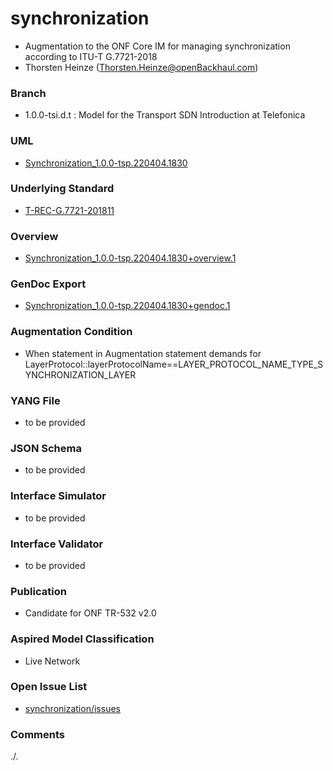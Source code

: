 # synchronization
- Augmentation to the ONF Core IM for managing synchronization according to ITU-T G.7721-2018
- Thorsten Heinze (Thorsten.Heinze@openBackhaul.com)

### Branch
- 1.0.0-tsi.d.t : Model for the Transport SDN Introduction at Telefonica

### UML
- [Synchronization_1.0.0-tsp.220404.1830](./Synchronization_1.0.0-tsp.220404.1830.zip)

### Underlying Standard
- [T-REC-G.7721-201811](./T-REC-G.7721-201811.pdf)

### Overview 
- [Synchronization_1.0.0-tsp.220404.1830+overview.1](./Synchronization_1.0.0-tsp.220404.1830+overview.1.png)

### GenDoc Export
- [Synchronization_1.0.0-tsp.220404.1830+gendoc.1](./Synchronization_1.0.0-tsp.220404.1830+gendoc.1.doc)

### Augmentation Condition
- When statement in Augmentation statement demands for LayerProtocol::layerProtocolName==LAYER_PROTOCOL_NAME_TYPE_SYNCHRONIZATION_LAYER

### YANG File
- to be provided

### JSON Schema
- to be provided

### Interface Simulator
- to be provided

### Interface Validator
- to be provided

### Publication
- Candidate for ONF TR-532 v2.0

### Aspired Model Classification
- Live Network

### Open Issue List
- [synchronization/issues](../../issues)

### Comments
./.
